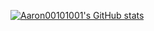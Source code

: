
[![Aaron00101001's GitHub stats](https://github-readme-stats.vercel.app/api?username=aaron00101010&show_icons=true&theme=onedark)](https://github.com/Aaron00101010) 

